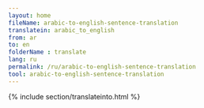 ```yaml
---
layout: home
fileName: arabic-to-english-sentence-translation
translatein: arabic_to_english
from: ar
to: en
folderName : translate
lang: ru
permalink: /ru/arabic-to-english-sentence-translation
tool: arabic-to-english-sentence-translation
---
```

{% include section/translateinto.html %}